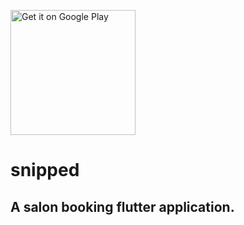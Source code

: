 <a href='https://play.google.com/store/apps/details?id=in.mobileapp.snipped&pcampaignid=MKT-Other-global-all-co-prtnr-py-PartBadge-Mar2515-1'><img alt='Get it on Google Play' src='https://play.google.com/intl/en_us/badges/images/generic/en_badge_web_generic.png' width='200px'></a><br>

# snipped

## A salon booking flutter application.

